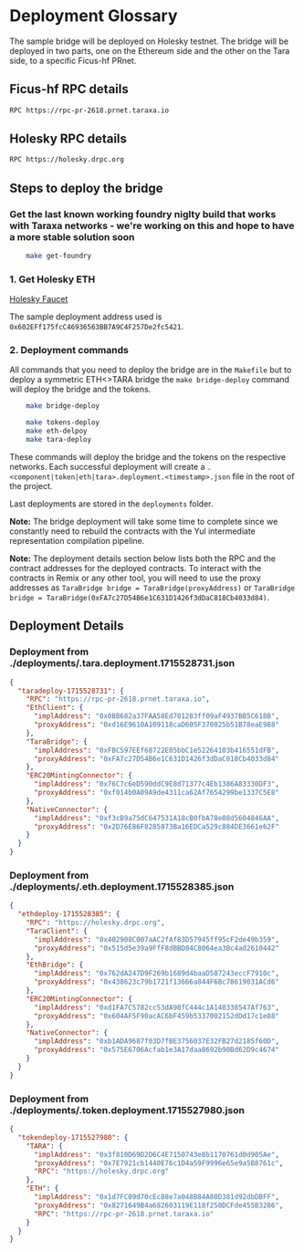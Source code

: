 # Deployment Glossary

The sample bridge will be deployed on Holesky testnet. The bridge will be deployed in two parts, one on the Ethereum side and the other on the Tara side, to a specific Ficus-hf PRnet.

## Ficus-hf RPC details

```bash
RPC https://rpc-pr-2618.prnet.taraxa.io
```

## Holesky RPC details

```bash
RPC https://holesky.drpc.org
```

## Steps to deploy the bridge

### Get the last known working foundry niglty build that works with Taraxa networks - we're working on this and hope to have a more stable solution soon

```bash
    make get-foundry
```

### 1. Get Holesky ETH

[Holesky Faucet](https://stakely.io/en/faucet/ethereum-holesky-testnet-eth)

The sample deployment address used is `0x602EFf175fcC46936563BB7A9C4F257De2fc5421`.

### 2. Deployment commands

All commands that you need to deploy the bridge are in the `Makefile` but to deploy a symmetric ETH<>TARA bridge the `make bridge-deploy` command will deploy the bridge and the tokens.

```bash
    make bridge-deploy
```

```bash
    make tokens-deploy
    make eth-delpoy
    make tara-deploy
```

These commands will deploy the bridge and the tokens on the respective networks. Each successful deployment will create a `.<component|token|eth|tara>.deployment.<timestamp>.json` file in the root of the project.

Last deployments are stored in the `deployments` folder.

**Note:** The bridge deployment will take some time to complete since we constantly need to rebuild the contracts with the Yul intermediate representation compilation pipeline.

**Note:** The deployment details section below lists both the RPC and the contract addresses for the deployed contracts. To interact with the contracts in Remix or any other tool, you will need to use the proxy addresses as `TaraBridge bridge = TaraBridge(proxyAddress)` or `TaraBridge bridge = TaraBridge(0xFA7c27D54B6e1C631D1426f3dDaC818Cb4033d84)`.

## Deployment Details

### Deployment from ./deployments/.tara.deployment.1715528731.json

```json
{
  "taradeploy-1715528731": {
    "RPC": "https://rpc-pr-2618.prnet.taraxa.io",
    "EthClient": {
      "implAddress": "0x0BB682a37FAA58Ed701283ff09aF4937BB5C618B",
      "proxyAddress": "0xd16E9610A109118caD605F370025b51B78eaE988"
    },
    "TaraBridge": {
      "implAddress": "0xFBC597EEf68722E05bbC1e52264103b416551dFB",
      "proxyAddress": "0xFA7c27D54B6e1C631D1426f3dDaC818Cb4033d84"
    },
    "ERC20MintingConnector": {
      "implAddress": "0x76C7c6eD590ddC9E8d71377c4Eb1386A83330DF3",
      "proxyAddress": "0xf014b0A09A9de4311ca62Af7654299be1337C5E8"
    },
    "NativeConnector": {
      "implAddress": "0xf3cB9a75dC647531A18cB0fbA78e08d5604846AA",
      "proxyAddress": "0x2D76E86F8285873Ba16EDCa529c884DE3661e62F"
    }
  }
}
```

### Deployment from ./deployments/.eth.deployment.1715528385.json

```json
{
  "ethdeploy-1715528385": {
    "RPC": "https://holesky.drpc.org",
    "TaraClient": {
      "implAddress": "0x402908C007aAC2fAf83D57945ff95cF2de49b359",
      "proxyAddress": "0x515d5e39a9FfF8dBBD84C8064ea3Bc4ad2610442"
    },
    "EthBridge": {
      "implAddress": "0x762dA247D9F269b1689d4baaD587243eccF7910c",
      "proxyAddress": "0x438623c79b1721f13666a844F6Bc78619031ACd6"
    },
    "ERC20MintingConnector": {
      "implAddress": "0xd1FA7C5782cc53dA98fC444c1A148338547Af763",
      "proxyAddress": "0x604AF5F90acAC6bF459b5337002152dDd17c1e88"
    },
    "NativeConnector": {
      "implAddress": "0xb1ADA9687f03D7fBE3756037E32FB27d2185f60D",
      "proxyAddress": "0x575E6706Acfab1e3A17daa8692b90Bd62D9c4674"
    }
  }
}
```

### Deployment from ./deployments/.token.deployment.1715527980.json

```json
{
  "tokendeploy-1715527980": {
    "TARA": {
      "implAddress": "0x3f810D69D2D6C4E7150743e8b1170761d0d905Ae",
      "proxyAddress": "0x7E7921cb1440E76c1D4a59F9996e65e9a5B8761c",
      "RPC": "https://holesky.drpc.org"
    },
    "ETH": {
      "implAddress": "0x1d7FC09d70cEc88e7a048B84A80D381d92dbDBFF",
      "proxyAddress": "0x8271649B4a682603119E118f250DCFde455B3286",
      "RPC": "https://rpc-pr-2618.prnet.taraxa.io"
    }
  }
}
```
